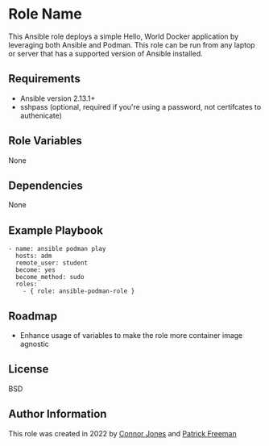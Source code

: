 Role Name
=========

This Ansible role deploys a simple Hello, World Docker application by leveraging both Ansible and Podman. This role can be run from any laptop or server that has a supported version of Ansible installed. 

Requirements
------------
- Ansible version 2.13.1+
- sshpass (optional, required if you're using a password, not certifcates to authenicate)

Role Variables
--------------
None

Dependencies
------------
None

Example Playbook
----------------

```
- name: ansible podman play
  hosts: adm
  remote_user: student
  become: yes
  become_method: sudo 
  roles:
    - { role: ansible-podman-role } 
```

Roadmap
-------
- Enhance usage of variables to make the role more container image agnostic 

License
-------

BSD

Author Information
------------------
This role was created in 2022 by [Connor Jones](https://github.com/cojones17/) and [Patrick Freeman](https://github.com/freemanpdwork)
